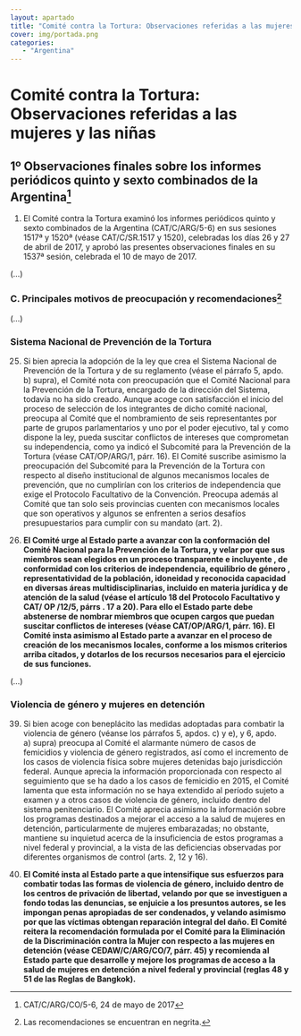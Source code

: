 ```yaml
---
layout: apartado
title: "Comité contra la Tortura: Observaciones referidas a las mujeres y las niñas"
cover: img/portada.png
categories:
   - "Argentina"
---
```

# Comité contra la Tortura: Observaciones referidas a las mujeres y las niñas

## 1º Observaciones finales sobre los informes periódicos quinto y sexto combinados de la Argentina[^50]

1. El Comité contra la Tortura examinó los informes periódicos quinto y 
sexto combinados de la Argentina (CAT/C/ARG/5-6) en sus sesiones 1517ª y
1520ª (véase CAT/C/SR.1517 y 1520), celebradas los días 26 y 27 de abril de
2017, y aprobó las presentes observaciones finales en su 1537ª sesión,
celebrada el 10 de mayo de 2017.

(…)

### C. Principales motivos de preocupación y recomendaciones[^51]

(…)

### Sistema Nacional de Prevención de la Tortura

25. Si bien aprecia la adopción de la ley que crea el Sistema Nacional de
Prevención de la Tortura y de su reglamento (véase el párrafo 5, apdo.
b) supra), el Comité nota con preocupación que el Comité Nacional para la
Prevención de la Tortura, encargado de la dirección del Sistema, todavía no
ha sido creado. Aunque acoge con satisfacción el inicio del proceso de
selección de los integrantes de dicho comité nacional, preocupa al Comité
que el nombramiento de seis representantes por parte de grupos
parlamentarios y uno por el poder ejecutivo, tal y como dispone la ley,
pueda suscitar conflictos de intereses que comprometan su independencia,
como ya indicó el Subcomité para la Prevención de la Tortura (véase
CAT/OP/ARG/1, párr. 16). El Comité suscribe asimismo la preocupación del
Subcomité para la Prevención de la Tortura con respecto al diseño
institucional de algunos mecanismos locales de prevención, que no
cumplirían con los criterios de independencia que exige el Protocolo
Facultativo de la Convención. Preocupa además al Comité que tan solo seis
provincias cuenten con mecanismos locales que son operativos y algunos se
enfrenten a serios desafíos presupuestarios para cumplir con su mandato
(art. 2).

26. **El Comité urge al Estado parte a avanzar con la conformación del Comité
Nacional para la Prevención de la Tortura, y velar por que sus miembros
sean elegidos en un proceso transparente e incluyente , de conformidad con
los criterios de independencia, equilibrio de género , representatividad de
la población, idoneidad y reconocida capacidad en diversas áreas
multidisciplinarias, incluido en materia jurídica y de atención de la salud
(véase el artículo 18 del Protocolo Facultativo y CAT/ OP /12/5, párrs . 17
a 20). Para ello el Estado parte debe abstenerse de nombrar miembros que
ocupen cargos que puedan suscitar conflictos de intereses (véase
CAT/OP/ARG/1, párr. 16). El Comité insta asimismo al Estado parte a avanzar
en el proceso de creación de los mecanismos locales, conforme a los mismos
criterios arriba citados, y dotarlos de los recursos necesarios para el
ejercicio de sus funciones.**

(…)

### Violencia de género y mujeres en detención

39. Si bien acoge con beneplácito las medidas adoptadas para combatir la
violencia de género (véanse los párrafos 5, apdos. c) y e), y 6, apdo.
a) supra) preocupa al Comité el alarmante número de casos de femicidios y
violencia de género registrados, así como el incremento de los casos de
violencia física sobre mujeres detenidas bajo jurisdicción federal. Aunque
aprecia la información proporcionada con respecto al seguimiento que se ha
dado a los casos de femicidio en 2015, el Comité lamenta que esta
información no se haya extendido al período sujeto a examen y a otros casos
de violencia de género, incluido dentro del sistema penitenciario. El
Comité aprecia asimismo la información sobre los programas destinados a
mejorar el acceso a la salud de mujeres en detención, particularmente de
mujeres embarazadas; no obstante, mantiene su inquietud acerca de la
insuficiencia de estos programas a nivel federal y provincial, a la vista
de las deficiencias observadas por diferentes organismos de control (arts.
2, 12 y 16).

40. **El Comité insta al Estado parte a que intensifique sus esfuerzos para
combatir todas las formas de violencia de género, incluido dentro de los
centros de privación de libertad, velando por que se investiguen a fondo
todas las denuncias, se enjuicie a los presuntos autores, se les impongan
penas apropiadas de ser condenados, y velando asimismo por que las víctimas
obtengan reparación integral del daño. El Comité reitera la recomendación
formulada por el Comité para la Eliminación de la Discriminación contra la
Mujer con respecto a las mujeres en detención (véase CEDAW/C/ARG/CO/7,
párr. 45) y recomienda al Estado parte que desarrolle y mejore los
programas de acceso a la salud de mujeres en detención a nivel federal y
provincial (reglas 48 y 51 de las Reglas de Bangkok).**


[^50]: CAT/C/ARG/CO/5-6, 24 de mayo de 2017
[^51]: Las recomendaciones se encuentran en negrita.
